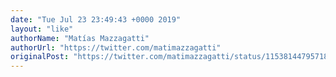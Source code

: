 ```yaml
---
date: "Tue Jul 23 23:49:43 +0000 2019"
layout: "like"
authorName: "Matías Mazzagatti"
authorUrl: "https://twitter.com/matimazzagatti"
originalPost: "https://twitter.com/matimazzagatti/status/1153814479571808257"
---
```

